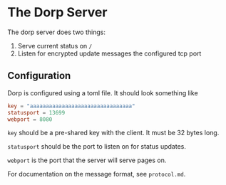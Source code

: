 # The Dorp Server

The dorp server does two things:

1. Serve current status on `/`
2. Listen for encrypted update messages the configured tcp port

## Configuration
Dorp is configured using a toml file. It should look something like
```toml
key = "aaaaaaaaaaaaaaaaaaaaaaaaaaaaaaaa"
statusport = 13699
webport = 8080
```

`key` should be a pre-shared key with the client. It must be 32 bytes long.

`statusport` should be the port to listen on for status updates.

`webport` is the port that the server will serve pages on.

For documentation on the message format, see `protocol.md`.
